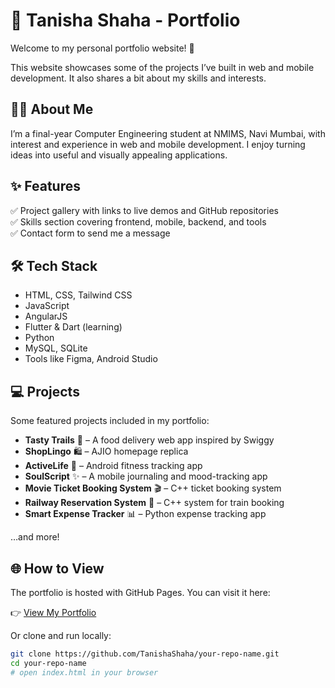 # 🚀 Tanisha Shaha - Portfolio

Welcome to my personal portfolio website! 🌟

This website showcases some of the projects I’ve built in web and mobile development. It also shares a bit about my skills and interests.

## 👩‍💻 About Me

I’m a final-year Computer Engineering student at NMIMS, Navi Mumbai, with interest and experience in web and mobile development. I enjoy turning ideas into useful and visually appealing applications.

## ✨ Features

✅ Project gallery with links to live demos and GitHub repositories  
✅ Skills section covering frontend, mobile, backend, and tools  
✅ Contact form to send me a message

## 🛠 Tech Stack

- HTML, CSS, Tailwind CSS
- JavaScript
- AngularJS
- Flutter & Dart (learning)
- Python
- MySQL, SQLite
- Tools like Figma, Android Studio

## 💻 Projects

Some featured projects included in my portfolio:

- **Tasty Trails** 🍔 – A food delivery web app inspired by Swiggy  
- **ShopLingo** 🛍️ – AJIO homepage replica  
- **ActiveLife** 💪 – Android fitness tracking app  
- **SoulScript** ✨ – A mobile journaling and mood-tracking app  
- **Movie Ticket Booking System** 🎬 – C++ ticket booking system  
- **Railway Reservation System** 🚆 – C++ system for train booking  
- **Smart Expense Tracker** 📊 – Python expense tracking app

…and more!

## 🌐 How to View

The portfolio is hosted with GitHub Pages. You can visit it here:

👉 [View My Portfolio](https://tanishashaha.github.io/)

Or clone and run locally:

```bash
git clone https://github.com/TanishaShaha/your-repo-name.git
cd your-repo-name
# open index.html in your browser
